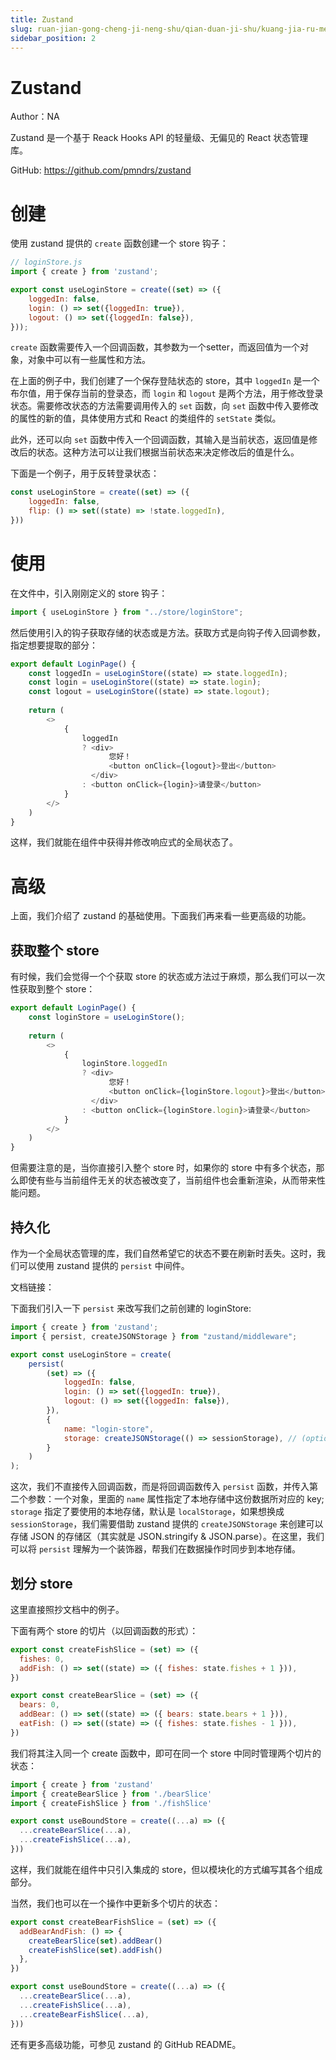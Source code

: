```yaml
---
title: Zustand
slug: ruan-jian-gong-cheng-ji-neng-shu/qian-duan-ji-shu/kuang-jia-ru-men/react/gong-neng-kuang-jia/zustand/zustand
sidebar_position: 2
---
```


# Zustand

Author：NA

Zustand 是一个基于 Reack Hooks API 的轻量级、无偏见的 React 状态管理库。

GitHub: https://github.com/pmndrs/zustand

# 创建

使用 zustand 提供的 `create` 函数创建一个 store 钩子：

```js
// loginStore.js
import { create } from 'zustand';

export const useLoginStore = create((set) => ({
    loggedIn: false,
    login: () => set({loggedIn: true}),
    logout: () => set({loggedIn: false}),
}));
```

`create` 函数需要传入一个回调函数，其参数为一个setter，而返回值为一个对象，对象中可以有一些属性和方法。

在上面的例子中，我们创建了一个保存登陆状态的 store，其中 `loggedIn` 是一个布尔值，用于保存当前的登录态，而 `login` 和 `logout` 是两个方法，用于修改登录状态。需要修改状态的方法需要调用传入的 `set` 函数，向 `set` 函数中传入要修改的属性的新的值，具体使用方式和  React 的类组件的 `setState` 类似。

此外，还可以向 `set` 函数中传入一个回调函数，其输入是当前状态，返回值是修改后的状态。这种方法可以让我们根据当前状态来决定修改后的值是什么。

下面是一个例子，用于反转登录状态：

```js
const useLoginStore = create((set) => ({
    loggedIn: false,
    flip: () => set((state) => !state.loggedIn),
}))
```

# 使用

在文件中，引入刚刚定义的 store 钩子：

```js
import { useLoginStore } from "../store/loginStore";
```

然后使用引入的钩子获取存储的状态或是方法。获取方式是向钩子传入回调参数，指定想要提取的部分：

```js
export default LoginPage() {
    const loggedIn = useLoginStore((state) => state.loggedIn);
    const login = useLoginStore((state) => state.login);
    const logout = useLoginStore((state) => state.logout);
    
    return (
        <>
            {
                loggedIn
                ? <div>
                      您好！
                      <button onClick={logout}>登出</button>
                  </div>
                : <button onClick={login}>请登录</button>
            }
        </>
    )
}
```

这样，我们就能在组件中获得并修改响应式的全局状态了。

# 高级

上面，我们介绍了 zustand 的基础使用。下面我们再来看一些更高级的功能。

## 获取整个 store

有时候，我们会觉得一个个获取 store 的状态或方法过于麻烦，那么我们可以一次性获取到整个 store：

```js
export default LoginPage() {
    const loginStore = useLoginStore();
    
    return (
        <>
            {
                loginStore.loggedIn
                ? <div>
                      您好！
                      <button onClick={loginStore.logout}>登出</button>
                  </div>
                : <button onClick={loginStore.login}>请登录</button>
            }
        </>
    )
}
```

但需要注意的是，当你直接引入整个 store 时，如果你的 store 中有多个状态，那么即使有些与当前组件无关的状态被改变了，当前组件也会重新渲染，从而带来性能问题。

## 持久化

作为一个全局状态管理的库，我们自然希望它的状态不要在刷新时丢失。这时，我们可以使用 zustand 提供的 `persist` 中间件。

文档链接：

下面我们引入一下 `persist` 来改写我们之前创建的 loginStore:

```js
import { create } from 'zustand';
import { persist, createJSONStorage } from "zustand/middleware";

export const useLoginStore = create(
    persist(
        (set) => ({
            loggedIn: false,
            login: () => set({loggedIn: true}),
            logout: () => set({loggedIn: false}),
        }),
        {
            name: "login-store",
            storage: createJSONStorage(() => sessionStorage), // (optional) localStorage by default
        }
    )
);
```

这次，我们不直接传入回调函数，而是将回调函数传入 `persist` 函数，并传入第二个参数：一个对象，里面的 `name` 属性指定了本地存储中这份数据所对应的 key; `storage` 指定了要使用的本地存储，默认是 `localStorage`，如果想换成 `sessionStorage`，我们需要借助 zustand 提供的 `createJSONStorage` 来创建可以存储 JSON 的存储区（其实就是 JSON.stringify & JSON.parse）。在这里，我们可以将 `persist` 理解为一个装饰器，帮我们在数据操作时同步到本地存储。

## 划分 store

这里直接照抄文档中的例子。

下面有两个 store 的切片（以回调函数的形式）：

```js
export const createFishSlice = (set) => ({
  fishes: 0,
  addFish: () => set((state) => ({ fishes: state.fishes + 1 })),
})

export const createBearSlice = (set) => ({
  bears: 0,
  addBear: () => set((state) => ({ bears: state.bears + 1 })),
  eatFish: () => set((state) => ({ fishes: state.fishes - 1 })),
})
```

我们将其注入同一个 create 函数中，即可在同一个 store 中同时管理两个切片的状态：

```js
import { create } from 'zustand'
import { createBearSlice } from './bearSlice'
import { createFishSlice } from './fishSlice'

export const useBoundStore = create((...a) => ({
  ...createBearSlice(...a),
  ...createFishSlice(...a),
}))
```

这样，我们就能在组件中只引入集成的 store，但以模块化的方式编写其各个组成部分。

当然，我们也可以在一个操作中更新多个切片的状态：

```js
export const createBearFishSlice = (set) => ({
  addBearAndFish: () => {
    createBearSlice(set).addBear()
    createFishSlice(set).addFish()
  },
})
```

```js
export const useBoundStore = create((...a) => ({
  ...createBearSlice(...a),
  ...createFishSlice(...a),
  ...createBearFishSlice(...a),
}))
```

还有更多高级功能，可参见 zustand 的 GitHub README。

